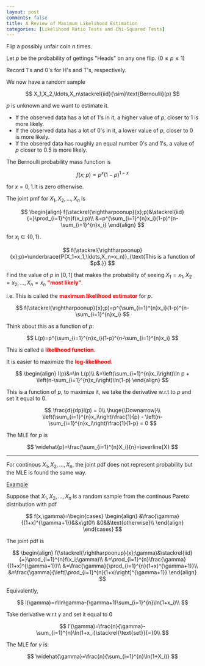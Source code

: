 ```yaml
---
layout: post
comments: false
title: A Review of Maximum Likelihood Estimation
categories: [Likelihood Ratio Tests and Chi-Squared Tests]
---
```


Flip a possibly unfair coin $n$ times.

Let $p$ be the probability of gettings "Heads" on any one flip. $(0\le p\le1)$

Record $1$'s and $0$'s for H's and T's, respectively.

We now have a random sample

$$
  X_1,X_2,\ldots,X_n\stackrel{iid}{\sim}\text{Bernoulli}(p)
$$

$p$ is unknown and we want to estimate it.

* If the observed data has a lot of $1$'s in it, a higher value of $p$, closer to $1$ is more likely.
* If the observed data has a lot of $0$'s in it, a lower value of $p$, closer to $0$ is more likely.
* If the obsered data has roughly an equal number $0$'s and $1$'s, a value of $p$ closer to $0.5$ is more likely.

The Bernoulli probability mass function is

$$
  f(x;p)=p^x(1-p)^{1-x}
$$

for $x=0,1$.It is zero otherwise.

The joint pmf for $X_1,X_2,\ldots,X_n$ is

$$
  \begin{align}
    f(\stackrel{\rightharpoonup}{x};p)&\stackrel{iid}{=}\prod_{i=1}^{n}f(x_i;p)\\
    &=p^{\sum_{i=1}^{n}x_i}(1-p)^{n-\sum_{i=1}^{n}x_i}
  \end{align}
$$

for $x_i\in\{0,1\}$.

$$
  f(\stackrel{\rightharpoonup}{x};p)=\underbrace{P(X_1=x_1,\ldots,X_n=x_n)}_{\text{This is a function of $p$.}}
$$

Find the value of $p$ in $[0,1]$ that makes the probability of seeing $X_1=x_1,X_2=x_2,\ldots,X_n=x_n$ <font color='red'><b>"most likely"</b></font>.

i.e. This is called the <font color='red'><b>maximum likelihood estimator</b></font> for $p$.

$$
   f(\stackrel{\rightharpoonup}{x};p)=p^{\sum_{i=1}^{n}x_i}(1-p)^{n-\sum_{i=1}^{n}x_i}
$$

Think about this as a function of $p$:

$$
  L(p)=p^{\sum_{i=1}^{n}x_i}(1-p)^{n-\sum_{i=1}^{n}x_i}
$$

This is called a <font color='red'><b>likelihood function</b></font>.

It is easier to maximize the <font color='red'><b>log-likelihood</b></font>.

$$
  \begin{align}
    l(p)&=\ln L(p)\\
    &=\left(\sum_{i=1}^{n}x_i\right)\ln p + \left(n-\sum_{i=1}^{n}x_i\right)\ln(1-p)
  \end{align}
$$

This is a function of $p$, to maximize it, we take the derivative w.r.t to $p$ and set it equal to $0$.

$$
  \frac{d}{dp}l(p) = 0\\
  \huge{\Downarrow}\\
  \left(\sum_{i=1}^{n}x_i\right)\frac{1}{p} - \left(n-\sum_{i=1}^{n}x_i\right)\frac{1}{1-p} = 0
$$

The MLE for $p$ is

$$
  \widehat{p}=\frac{\sum_{i=1}^{n}X_i}{n}=\overline{X}
$$

---

For continous $X_1,X_2,\ldots,X_n$, the joint pdf does not represent probability but the MLE is found the same way.

<u>Example</u>

Suppose that $X_1,X_2,\ldots,X_n$ is a random sample from the continous Pareto distribution with pdf

$$
  f(x,\gamma)=\begin{cases}
    \begin{align}
      &\frac{\gamma}{(1+x)^{\gamma+1}}&&x\gt0\\
      &0&&\text{otherwise}\\
    \end{align}
  \end{cases}
$$

The joint pdf is

$$
  \begin{align}
    f(\stackrel{\rightharpoonup}{x};\gamma)&\stackrel{iid}{=}\prod_{i=1}^{n}f(x_i;\gamma)\\
    &=\prod_{i=1}^{n}\frac{\gamma}{(1+x)^{\gamma+1}}\\
    &=\frac{\gamma}{\prod_{i=1}^{n}(1+x)^{\gamma+1}}\\
    &=\frac{\gamma}{\left[\prod_{i=1}^{n}(1+x)\right]^{\gamma+1}}
  \end{align}
$$

Equivalently,

$$
  l(\gamma)=n\ln\gamma-(\gamma+1)\sum_{i=1}^{n}\ln(1+x_i)\\
$$

Take derivative w.r.t $\gamma$ and set it equal to $0$

$$
  l'(\gamma)=\frac{n}{\gamma}-\sum_{i=1}^{n}\ln(1+x_i)\stackrel{\text{set}}{=}0\\
$$

The MLE for $\gamma$ is:

$$
  \widehat{\gamma}=\frac{n}{\sum_{i=1}^{n}\ln(1+X_i)}
$$
